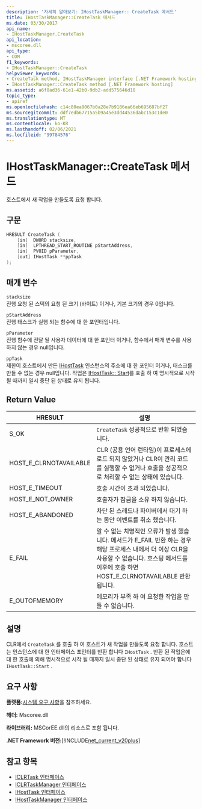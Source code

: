```yaml
---
description: '자세히 알아보기: IHostTaskManager:: CreateTask 메서드'
title: IHostTaskManager::CreateTask 메서드
ms.date: 03/30/2017
api_name:
- IHostTaskManager.CreateTask
api_location:
- mscoree.dll
api_type:
- COM
f1_keywords:
- IHostTaskManager::CreateTask
helpviewer_keywords:
- CreateTask method, IHostTaskManager interface [.NET Framework hosting]
- IHostTaskManager::CreateTask method [.NET Framework hosting]
ms.assetid: a6f8ad36-61e1-42b0-9db2-add575646d18
topic_type:
- apiref
ms.openlocfilehash: c14c80ea9067b0a28e7b9186ea66eb695687bf27
ms.sourcegitcommit: ddf7edb67715a5b9a45e3dd44536dabc153c1de0
ms.translationtype: MT
ms.contentlocale: ko-KR
ms.lasthandoff: 02/06/2021
ms.locfileid: "99784576"
---
```

# <a name="ihosttaskmanagercreatetask-method"></a>IHostTaskManager::CreateTask 메서드

호스트에서 새 작업을 만들도록 요청 합니다.  
  
## <a name="syntax"></a>구문  
  
```cpp  
HRESULT CreateTask (  
    [in]  DWORD stacksize,
    [in]  LPTHREAD_START_ROUTINE pStartAddress,  
    [in]  PVOID pParameter,  
    [out] IHostTask **ppTask  
);  
```  
  
## <a name="parameters"></a>매개 변수  

 `stacksize`  
 진행 요청 된 스택의 요청 된 크기 (바이트) 이거나, 기본 크기의 경우 0입니다.  
  
 `pStartAddress`  
 진행 태스크가 실행 되는 함수에 대 한 포인터입니다.  
  
 `pParameter`  
 진행 함수에 전달 될 사용자 데이터에 대 한 포인터 이거나, 함수에서 매개 변수를 사용 하지 않는 경우 null입니다.  
  
 `ppTask`  
 제한이 호스트에서 만든 [IHostTask](ihosttask-interface.md) 인스턴스의 주소에 대 한 포인터 이거나, 태스크를 만들 수 없는 경우 null입니다. 작업은 [IHostTask:: Start](ihosttask-start-method.md)를 호출 하 여 명시적으로 시작 될 때까지 일시 중단 된 상태로 유지 됩니다.  
  
## <a name="return-value"></a>Return Value  
  
|HRESULT|설명|  
|-------------|-----------------|  
|S_OK|`CreateTask` 성공적으로 반환 되었습니다.|  
|HOST_E_CLRNOTAVAILABLE|CLR (공용 언어 런타임)이 프로세스에 로드 되지 않았거나 CLR이 관리 코드를 실행할 수 없거나 호출을 성공적으로 처리할 수 없는 상태에 있습니다.|  
|HOST_E_TIMEOUT|호출 시간이 초과 되었습니다.|  
|HOST_E_NOT_OWNER|호출자가 잠금을 소유 하지 않습니다.|  
|HOST_E_ABANDONED|차단 된 스레드나 파이버에서 대기 하는 동안 이벤트를 취소 했습니다.|  
|E_FAIL|알 수 없는 치명적인 오류가 발생 했습니다. 메서드가 E_FAIL 반환 하는 경우 해당 프로세스 내에서 더 이상 CLR을 사용할 수 없습니다. 호스팅 메서드를 이후에 호출 하면 HOST_E_CLRNOTAVAILABLE 반환 됩니다.|  
|E_OUTOFMEMORY|메모리가 부족 하 여 요청한 작업을 만들 수 없습니다.|  
  
## <a name="remarks"></a>설명  

 CLR에서 `CreateTask` 를 호출 하 여 호스트가 새 작업을 만들도록 요청 합니다. 호스트는 인스턴스에 대 한 인터페이스 포인터를 반환 합니다 `IHostTask` . 반환 된 작업은에 대 한 호출에 의해 명시적으로 시작 될 때까지 일시 중단 된 상태로 유지 되어야 합니다 `IHostTask::Start` .  
  
## <a name="requirements"></a>요구 사항  

 **플랫폼:**[시스템 요구 사항](../../get-started/system-requirements.md)을 참조하세요.  
  
 **헤더:** Mscoree.dll  
  
 **라이브러리:** MSCorEE.dll의 리소스로 포함 됩니다.  
  
 **.NET Framework 버전:**[!INCLUDE[net_current_v20plus](../../../../includes/net-current-v20plus-md.md)]  
  
## <a name="see-also"></a>참고 항목

- [ICLRTask 인터페이스](iclrtask-interface.md)
- [ICLRTaskManager 인터페이스](iclrtaskmanager-interface.md)
- [IHostTask 인터페이스](ihosttask-interface.md)
- [IHostTaskManager 인터페이스](ihosttaskmanager-interface.md)

